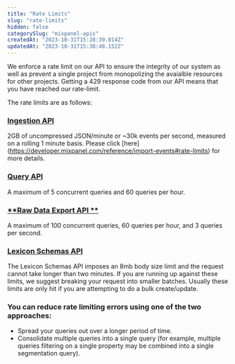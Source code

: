 ```yaml
---
title: "Rate Limits"
slug: "rate-limits"
hidden: false
categorySlug: "mixpanel-apis"
createdAt: "2023-10-31T15:28:39.814Z"
updatedAt: "2023-10-31T15:38:48.152Z"
---
```

We enforce a rate limit on our API to ensure the integrity of our system as well as prevent a single project from monopolizing the avaialble resources for other projects. Getting a 429 response code from our API means that you have reached our rate-limit.

The rate limits are as follows:

### [**Ingestion API**](ref:ingestion-api) 
2GB of uncompressed JSON/minute or ~30k events per second, measured on a rolling 1 minute basis. Please click [here] (https://developer.mixpanel.com/reference/import-events#rate-limits) for more details.


### [**Query API**](ref:query-api) 
A maximum of 5 concurrent queries and 60 queries per hour.

### [**Raw Data Export API **](ref:raw-data-export-api) 
A maximum of 100 concurrent queries, 60 queries per hour, and 3 queries per second.


### [**Lexicon Schemas API**](ref:lexicon-schemas-api) 
The Lexicon Schemas API imposes an 8mb body size limit and the request cannot take longer than two minutes. If you are running up against these limits, we suggest breaking your request into smaller batches. Usually these limits are only hit if you are attempting to do a bulk create/update.


### You can reduce rate limiting errors using one of the two approaches:

* Spread your queries out over a longer period of time.
* Consolidate multiple queries into a single query (for example, multiple queries filtering on a single property may be combined into a single segmentation query).
